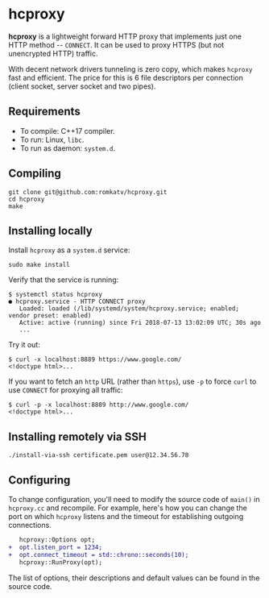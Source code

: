 # hcproxy
**hcproxy** is a lightweight forward HTTP proxy that implements just one HTTP method -- `CONNECT`. It can be used to proxy HTTPS (but not unencrypted HTTP) traffic.

With decent network drivers tunneling is zero copy, which makes `hcproxy` fast and efficient. The price for this is 6 file descriptors per connection (client socket, server socket and two pipes).

## Requirements

*  To compile: C++17 compiler.
*  To run: Linux, `libc`.
*  To run as daemon: `system.d`.

## Compiling

```shell
git clone git@github.com:romkatv/hcproxy.git
cd hcproxy
make
```

## Installing locally

Install `hcproxy` as a `system.d` service:
```shell
sudo make install
```

Verify that the service is running:
```console
$ systemctl status hcproxy
● hcproxy.service - HTTP CONNECT proxy
   Loaded: loaded (/lib/systemd/system/hcproxy.service; enabled; vendor preset: enabled)
   Active: active (running) since Fri 2018-07-13 13:02:09 UTC; 30s ago
   ...
```

Try it out:
```console
$ curl -x localhost:8889 https://www.google.com/
<!doctype html>...
```

If you want to fetch an `http` URL (rather than `https`), use `-p` to force `curl` to use `CONNECT` for proxying all traffic:
```console
$ curl -p -x localhost:8889 http://www.google.com/
<!doctype html>...
```

## Installing remotely via SSH

```shell
./install-via-ssh certificate.pem user@12.34.56.78
```

## Configuring

To change configuration, you'll need to modify the source code of `main()` in `hcproxy.cc` and recompile. For example, here's how you can change the port on which `hcproxy` listens and the timeout for establishing outgoing connections.

```diff
   hcproxy::Options opt;
+  opt.listen_port = 1234;
+  opt.connect_timeout = std::chrono::seconds(10);
   hcproxy::RunProxy(opt);
```

The list of options, their descriptions and default values can be found in the source code.
